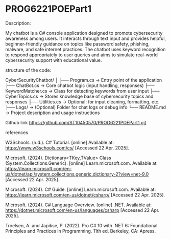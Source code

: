 ﻿# PROG6221POEPart1
Description:

My chatbot is a C# console application designed to promote cybersecurity awareness among users.
It interacts through text input and provides helpful, beginner-friendly guidance on topics like password safety,
phishing, malware, and safe internet practices. The chatbot uses keyword recognition to respond appropriately 
to user queries and aims to simulate real-world cybersecurity support with educational value.
 
 structure of the code:

 CyberSecurityChatbot/
│
├── Program.cs                → Entry point of the application
├── ChatBot.cs                → Core chatbot logic (input handling, responses)
├── KeywordMatcher.cs         → Class for detecting keywords from user input
├── CyberTopics.cs            → Stores knowledge base of cybersecurity topics and responses
├── Utilities.cs              → Optional: for input cleaning, formatting, etc.
├── Logs/                     → (Optional) Folder for chat logs or debug info
└── README.md                 → Project description and usage instructions

Github link https://github.com/ST10450570/PROG6221POEPart1.git 

references 

W3Schools. (n.d.). C# Tutorial. [online] Available at: https://www.w3schools.com/cs/ [Accessed 22 Apr. 2025].

Microsoft. (2024). Dictionary<TKey,TValue> Class (System.Collections.Generic). [online] Learn.microsoft.com. Available at: https://learn.microsoft.com/en-us/dotnet/api/system.collections.generic.dictionary-2?view=net-9.0 [Accessed 22 Apr. 2025].

Microsoft. (2024). C# Guide. [online] Learn.microsoft.com. Available at: https://learn.microsoft.com/en-us/dotnet/csharp/ [Accessed 22 Apr. 2025].

Microsoft. (2024). C# Language Overview. [online] .NET. Available at: https://dotnet.microsoft.com/en-us/languages/csharp [Accessed 22 Apr. 2025].

Troelsen, A. and Japikse, P. (2022). Pro C# 10 with .NET 6: Foundational Principles and Practices in Programming. 11th ed. Berkeley, CA: Apress.

